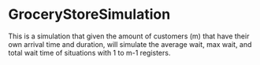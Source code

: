 # GroceryStoreSimulation
This is a simulation that given the amount of customers (m) that have their own arrival time and duration, will simulate the average wait, max wait, and total wait time of situations with 1 to m-1 registers.  
